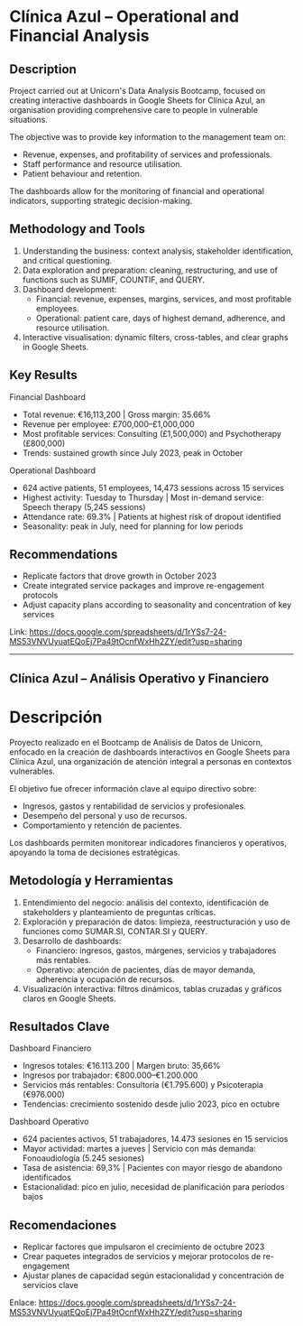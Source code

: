 # Clínica Azul – Operational and Financial Analysis

## Description

Project carried out at Unicorn's Data Analysis Bootcamp, focused on creating interactive dashboards in Google Sheets for Clínica Azul, an organisation providing comprehensive care to people in vulnerable situations.

The objective was to provide key information to the management team on:
* Revenue, expenses, and profitability of services and professionals.
* Staff performance and resource utilisation.
* Patient behaviour and retention.

The dashboards allow for the monitoring of financial and operational indicators, supporting strategic decision-making.

## Methodology and Tools

1. Understanding the business: context analysis, stakeholder identification, and critical questioning.
2. Data exploration and preparation: cleaning, restructuring, and use of functions such as SUMIF, COUNTIF, and QUERY.
3. Dashboard development:
     * Financial: revenue, expenses, margins, services, and most profitable employees.
     * Operational: patient care, days of highest demand, adherence, and resource utilisation.
4. Interactive visualisation: dynamic filters, cross-tables, and clear graphs in Google Sheets.

## Key Results

Financial Dashboard
* Total revenue: €16,113,200 | Gross margin: 35.66%
* Revenue per employee: £700,000–£1,000,000
* Most profitable services: Consulting (£1,500,000) and Psychotherapy (£800,000)
* Trends: sustained growth since July 2023, peak in October

Operational Dashboard
* 624 active patients, 51 employees, 14,473 sessions across 15 services
* Highest activity: Tuesday to Thursday | Most in-demand service: Speech therapy (5,245 sessions)
* Attendance rate: 69.3% | Patients at highest risk of dropout identified
* Seasonality: peak in July, need for planning for low periods

## Recommendations
* Replicate factors that drove growth in October 2023
* Create integrated service packages and improve re-engagement protocols
* Adjust capacity plans according to seasonality and concentration of key services

Link: https://docs.google.com/spreadsheets/d/1rYSs7-24-MS53VNVUyuatEQoEj7Pa49tOcnfWxHh2ZY/edit?usp=sharing


---------------------------------------------------------------------------------------


## Clínica Azul – Análisis Operativo y Financiero

# Descripción

Proyecto realizado en el Bootcamp de Análisis de Datos de Unicorn, enfocado en la creación de dashboards interactivos en Google Sheets para Clínica Azul, una organización de atención integral a personas en contextos vulnerables.

El objetivo fue ofrecer información clave al equipo directivo sobre:

* Ingresos, gastos y rentabilidad de servicios y profesionales.
* Desempeño del personal y uso de recursos.
* Comportamiento y retención de pacientes.

Los dashboards permiten monitorear indicadores financieros y operativos, apoyando la toma de decisiones estratégicas.

## Metodología y Herramientas

1. Entendimiento del negocio: análisis del contexto, identificación de stakeholders y planteamiento de preguntas críticas.
2. Exploración y preparación de datos: limpieza, reestructuración y uso de funciones como SUMAR.SI, CONTAR.SI y QUERY.
3. Desarrollo de dashboards:
    * Financiero: ingresos, gastos, márgenes, servicios y trabajadores más rentables.
    * Operativo: atención de pacientes, días de mayor demanda, adherencia y ocupación de recursos.
4. Visualización interactiva: filtros dinámicos, tablas cruzadas y gráficos claros en Google Sheets.

## Resultados Clave

Dashboard Financiero
* Ingresos totales: €16.113.200 | Margen bruto: 35,66%
* Ingresos por trabajador: €800.000–€1.200.000
* Servicios más rentables: Consultoría (€1.795.600) y Psicoterapia (€976.000)
* Tendencias: crecimiento sostenido desde julio 2023, pico en octubre

Dashboard Operativo
* 624 pacientes activos, 51 trabajadores, 14.473 sesiones en 15 servicios
* Mayor actividad: martes a jueves | Servicio con más demanda: Fonoaudiología (5.245 sesiones)
* Tasa de asistencia: 69,3% | Pacientes con mayor riesgo de abandono identificados
* Estacionalidad: pico en julio, necesidad de planificación para períodos bajos

## Recomendaciones
* Replicar factores que impulsaron el crecimiento de octubre 2023
* Crear paquetes integrados de servicios y mejorar protocolos de re-engagement
* Ajustar planes de capacidad según estacionalidad y concentración de servicios clave

Enlace: https://docs.google.com/spreadsheets/d/1rYSs7-24-MS53VNVUyuatEQoEj7Pa49tOcnfWxHh2ZY/edit?usp=sharing


